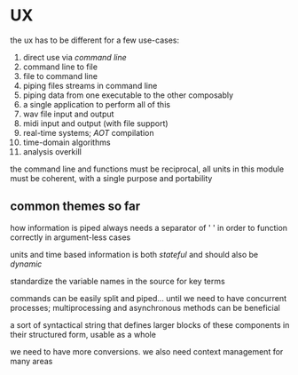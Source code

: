 # UX

the ux has to be different for a few use-cases:

1. direct use via *command line*
3. command line to file
3. file to command line
3. piping files streams in command line
7. piping data from one executable to the other composably
7. a single application to perform all of this
7. wav file input and output
7. midi input and output (with file support)
7. real-time systems; *AOT* compilation
7. time-domain algorithms
7. analysis overkill

the command line and functions must be reciprocal, all units in this
module must be coherent, with a single purpose and portability

## common themes so far

how information is piped always needs a separator of ' ' in order to
function correctly in argument-less cases

units and time based information is both *stateful* and should also
be *dynamic*

standardize the variable names in the source for key terms

commands can be easily split and piped... until we need to have
concurrent processes; multiprocessing and asynchronous methods can be
beneficial

a sort of syntactical string that defines larger blocks of these
components in their structured form, usable as a whole

we need to have more conversions. we also need context management for
many areas
